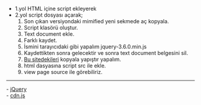 - 1.yol HTML içine script ekleyerek
- 2.yol script dosyası açarak;
  <br>
  1. Son çıkan versiyondaki mimified yeni sekmede aç kopyala.
  2. Script klasörü oluştur.
  3. Text document ekle.
  4. Farklı kaydet.
  5. İsmini tarayıcıdaki gibi yapalım jquery-3.6.0.min.js
  6. Kaydettikten sonra gelecektir ve sonra text document belgesini sil.
  7. <a href="https://code.jquery.com/jquery-3.6.0.min.js">Bu sitedekileri</a> kopyala yapıştır yapalım.
  8. html dasyasına script src ile ekle.
  9. view page source ile görebiliriz.
<hr>
- <a href="https://releases.jquery.com/">jQuery</a>
  <br>
- <a href="https://cdnjs.com/libraries/jquery">cdn.js</a>